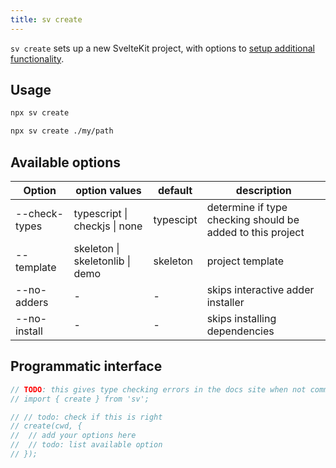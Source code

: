 ```yaml
---
title: sv create
---
```


`sv create` sets up a new SvelteKit project, with options to [setup additional functionality](sv-add#Official-adders).

## Usage

```bash
npx sv create
```

```bash
npx sv create ./my/path
```

## Available options

| Option        | option values                   | default   | description                                                |
| ------------- | ------------------------------- | --------- | ---------------------------------------------------------- |
| --check-types | typescript \| checkjs \| none   | typescipt | determine if type checking should be added to this project |
| --template    | skeleton \| skeletonlib \| demo | skeleton  | project template                                           |
| --no-adders   | -                               | -         | skips interactive adder installer                          |
| --no-install  | -                               | -         | skips installing dependencies                              |

## Programmatic interface

```js
// TODO: this gives type checking errors in the docs site when not commented out. Need to release sv, install it in the site, and uncomment this.
// import { create } from 'sv';

// // todo: check if this is right
// create(cwd, {
// 	// add your options here
// 	// todo: list available option
// });
```
